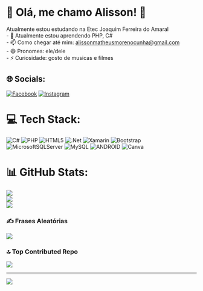 # 💫 Olá, me chamo Alisson! 👋
Atualmente estou estudando na Etec Joaquim Ferreira do Amaral<br>- 🌱 Atualmente estou aprendendo PHP, C#<br>- 📫 Como chegar até mim: alissonmatheusmorenocunha@gmail.com<br>- 😄 Pronomes: ele/dele<br>- ⚡ Curiosidade: gosto de musicas e filmes


## 🌐 Socials:
[![Facebook](https://img.shields.io/badge/Facebook-%231877F2.svg?logo=Facebook&logoColor=white)](https://www.facebook.com/alisson.cunha.359) [![Instagram](https://img.shields.io/badge/Instagram-%23E4405F.svg?logo=Instagram&logoColor=white)](https://instagram.com/__4lisson___) 

# 💻 Tech Stack:
![C#](https://img.shields.io/badge/c%23-%23239120.svg?style=for-the-badge&logo=c-sharp&logoColor=white) ![PHP](https://img.shields.io/badge/php-%23777BB4.svg?style=for-the-badge&logo=php&logoColor=white) ![HTML5](https://img.shields.io/badge/html5-%23E34F26.svg?style=for-the-badge&logo=html5&logoColor=white) ![.Net](https://img.shields.io/badge/.NET-5C2D91?style=for-the-badge&logo=.net&logoColor=white) ![Xamarin](https://img.shields.io/badge/Xamarin-3199DC?style=for-the-badge&logo=xamarin&logoColor=white) ![Bootstrap](https://img.shields.io/badge/bootstrap-%23563D7C.svg?style=for-the-badge&logo=bootstrap&logoColor=white) ![MicrosoftSQLServer](https://img.shields.io/badge/Microsoft%20SQL%20Sever-CC2927?style=for-the-badge&logo=microsoft%20sql%20server&logoColor=white) ![MySQL](https://img.shields.io/badge/mysql-%2300f.svg?style=for-the-badge&logo=mysql&logoColor=white) ![ANDROID](https://img.shields.io/badge/android-%2320232a.svg?style=for-the-badge&logo=android&logoColor=%a4c639) ![Canva](https://img.shields.io/badge/Canva-%2300C4CC.svg?style=for-the-badge&logo=Canva&logoColor=white)
# 📊 GitHub Stats:
![](https://github-readme-stats.vercel.app/api?username=AlissonMMC&theme=dark&hide_border=false&include_all_commits=true&count_private=false)<br/>
![](https://github-readme-streak-stats.herokuapp.com/?user=AlissonMMC&theme=dark&hide_border=false)<br/>
![](https://github-readme-stats.vercel.app/api/top-langs/?username=AlissonMMC&theme=dark&hide_border=false&include_all_commits=true&count_private=false&layout=compact)

### ✍️ Frases Aleatórias
![](https://quotes-github-readme.vercel.app/api?type=horizontal&theme=radical)

### 🔝 Top Contributed Repo
![](https://github-contributor-stats.vercel.app/api?username=AlissonMMC&limit=5&theme=dark&combine_all_yearly_contributions=true)

---
[![](https://visitcount.itsvg.in/api?id=AlissonMMC&icon=8&color=0)](https://visitcount.itsvg.in)

<!-- Proudly created with GPRM ( https://gprm.itsvg.in ) -->
